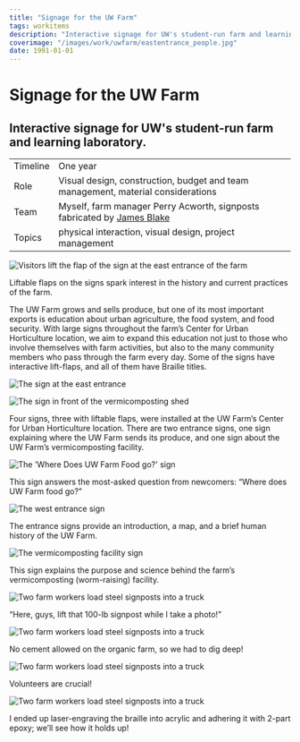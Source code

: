 ```yaml
---
title: "Signage for the UW Farm"
tags: workitems
description: "Interactive signage for UW's student-run farm and learning laboratory."
coverimage: "/images/work/uwfarm/eastentrance_people.jpg"
date: 1991-01-01
---
```

<style>
	img.hasborder {
		border: 1px dashed black;
		padding: .3rem;
	}
</style>

# Signage for the UW Farm

## Interactive signage for UW's student-run farm and learning laboratory.



| | |
|---|---|
| Timeline | One year |
| Role | Visual design, construction, budget and team management, material considerations |
| Team | Myself, farm manager Perry Acworth, signposts fabricated by [James Blake](https://www.jameswilliamblake.com/) |
| Topics | physical interaction, visual design, project management |

<img src="/images/work/uwfarm/eastentrance_people.jpg" alt="Visitors lift the flap of the sign at the east entrance of the farm">

<p class="caption">Liftable flaps on the signs spark interest in the history and current practices of the farm.</p>

The UW Farm grows and sells produce, but one of its most important exports is education about urban agriculture, the food system, and food security. With large signs throughout the farm’s Center for Urban Horticulture location, we aim to expand this education not just to those who involve themselves with farm activities, but also to the many community members who pass through the farm every day. Some of the signs have interactive lift-flaps, and all of them have Braille titles.



<p><img src="/images/work/uwfarm/eastentrance.jpg" alt="The sign at the east entrance"></p>
<p> <img src="/images/work/uwfarm/vermicompost.jpg" alt="The sign in front of the vermicomposting shed"></p>


<p>Four signs, three with liftable flaps, were installed at the UW Farm’s Center for Urban Horticulture location. There are two entrance signs, one sign explaining where the UW Farm sends its produce, and one sign about the UW Farm’s vermicomposting facility.</p>


<img src="/images/work/uwfarm/vermicompost.jpg" alt="The 'Where Does UW Farm Food go?' sign">
<p class="caption">This sign answers the most-asked question from newcomers: “Where does UW Farm food go?”</p>

<img src="/images/work/uwfarm/westentrance_side.jpg" alt="The west entrance sign">
<p class="caption">The entrance signs provide an introduction, a map, and a brief human history of the UW Farm.</p>

<img src="/images/work/uwfarm/vermicompost_perspective.jpg" alt="The vermicomposting facility sign">
<p class="caption">This sign explains the purpose and science behind the farm’s vermicomposting (worm-raising) facility.</p>


<p><img src="/images/work/uwfarm/process/1.jpg" alt="Two farm workers load steel signposts into a truck"></p>
<p class="caption">“Here, guys, lift that 100-lb signpost while I take a photo!”</p>

<p><img src="/images/work/uwfarm/process/2.jpg" alt="Two farm workers load steel signposts into a truck"></p>
<p class="caption">No cement allowed on the organic farm, so we had to dig deep!</p>

<p><img src="/images/work/uwfarm/process/3.jpg" alt="Two farm workers load steel signposts into a truck"></p>
<p class="caption">Volunteers are crucial!</p>

<p><img src="/images/work/uwfarm/process/4.jpg" alt="Two farm workers load steel signposts into a truck"></p>
<p class="caption">I ended up laser-engraving the braille into acrylic and adhering it with 2-part epoxy; we’ll see how it holds up!</p>
